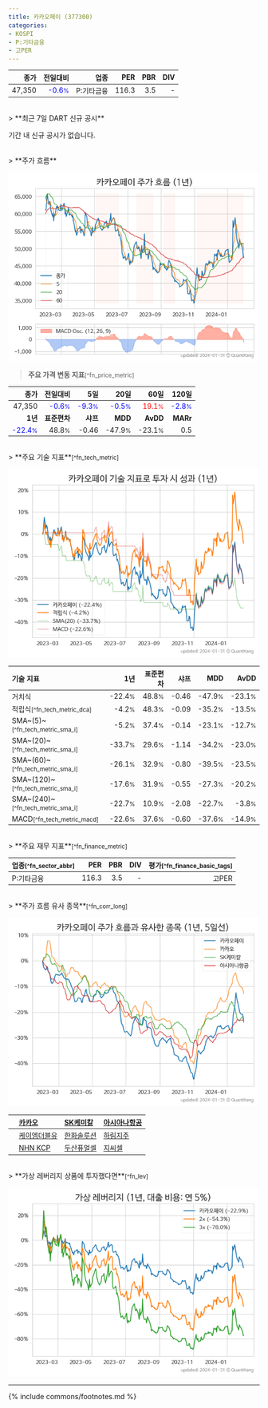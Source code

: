 ```yaml
---
title: 카카오페이 (377300)
categories:
- KOSPI
- P:기타금융
- 고PER
---
```

| **종가** | **전일대비** | **업종** | **PER** | **PBR** | **DIV** |
| -------: | -----------: | -------: | ------: | ------: | ------: |
| 47,350 | <span style="color: blue">-0.6<small>%</small></span> | P:기타금융 | 116.3 | 3.5 | - |

<!-- more -->

<br>
> **최근 7일 DART 신규 공시**<a id="dart"></a>


기간 내 신규 공시가 없습니다.

<br>
> **주가 흐름**<a id="price"></a>

![377300](/stock/images/377300.png)

> **주요 가격 변동 지표**<small>[^fn_price_metric]</small>

| **종가** | **전일대비** | **5일** | **20일** | **60일** | **120일** |
| -------: | -----------: | ------: | -------: | -------: | --------: |
| 47,350 | <span style="color: blue">-0.6<small>%</small></span> | <span style="color: blue">-9.3<small>%</small></span> | <span style="color: blue">-0.5<small>%</small></span> | <span style="color: red">19.1<small>%</small></span> | <span style="color: blue">-2.8<small>%</small></span> |
| **1년** | **표준편차** | **샤프** | **MDD** | **AvDD** | **MARr** |
| <span style="color: blue">-22.4<small>%</small></span> | 48.8<small>%</small> | -0.46 | -47.9<small>%</small> | -23.1<small>%</small> | 0.5 |

<br>
> **주요 기술 지표**<small>[^fn_tech_metric]</small>


![377300](/stock/images/377300_tech.png)

| **기술 지표** | **1년** | **표준편차** | **샤프** | **MDD** | **AvDD** |
| :------------ | ------: | -----------: | -------: | ------: | -------: |
| 거치식 | -22.4<small>%</small> | 48.8<small>%</small> | -0.46 | -47.9<small>%</small> | -23.1<small>%</small> |
| 적립식<small>[^fn_tech_metric_dca]</small> | -4.2<small>%</small> | 48.3<small>%</small> | -0.09 | -35.2<small>%</small> | -13.5<small>%</small> |
| SMA~(5)~<small>[^fn_tech_metric_sma_i]</small> | -5.2<small>%</small> | 37.4<small>%</small> | -0.14 | -23.1<small>%</small> | -12.7<small>%</small> |
| SMA~(20)~<small>[^fn_tech_metric_sma_i]</small> | -33.7<small>%</small> | 29.6<small>%</small> | -1.14 | -34.2<small>%</small> | -23.0<small>%</small> |
| SMA~(60)~<small>[^fn_tech_metric_sma_i]</small> | -26.1<small>%</small> | 32.9<small>%</small> | -0.80 | -39.5<small>%</small> | -23.5<small>%</small> |
| SMA~(120)~<small>[^fn_tech_metric_sma_i]</small> | -17.6<small>%</small> | 31.9<small>%</small> | -0.55 | -27.3<small>%</small> | -20.2<small>%</small> |
| SMA~(240)~<small>[^fn_tech_metric_sma_i]</small> | -22.7<small>%</small> | 10.9<small>%</small> | -2.08 | -22.7<small>%</small> | -3.8<small>%</small> |
| MACD<small>[^fn_tech_metric_macd]</small> | -22.6<small>%</small> | 37.6<small>%</small> | -0.60 | -37.6<small>%</small> | -14.9<small>%</small> |

<br>
> **주요 재무 지표**<small>[^fn_finance_metric]</small>

| **업종**<small>[^fn_sector_abbr]</small> | **PER** | **PBR** | **DIV** | **평가**<small>[^fn_finance_basic_tags]</small> |
| :--------------------------------------- | ------: | ------: | ------: | ----------------------------------------------: |
| P:기타금융 | 116.3 | 3.5 | - | 고PER |

<br>
> **주가 흐름 유사 종목**<a id="corr"></a><small>[^fn_corr_long]</small>

![377300](/stock/images/377300_corr.png)

|    | [카카오](/035720/) | [SK케미칼](/285130/) | [아시아나항공](/020560/) |
| :- | :------------------------------------- | :------------------------------------- | :--------------------------------------|
|    | [케이엠더블유](/032500/) | [한화솔루션](/009830/) | [하림지주](/003380/) |
|    | [NHN KCP](/060250/) | [두산퓨얼셀](/336260/) | [지씨셀](/144510/) |

<br>
> **가상 레버리지 상품에 투자했다면**<a id="2x"></a><small>[^fn_lev]</small>

![377300](/stock/images/377300_2x.png)

---
{% include commons/footnotes.md %}